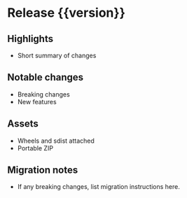 # Release {{version}}

## Highlights
- Short summary of changes

## Notable changes
- Breaking changes
- New features

## Assets
- Wheels and sdist attached
- Portable ZIP

## Migration notes
- If any breaking changes, list migration instructions here.
